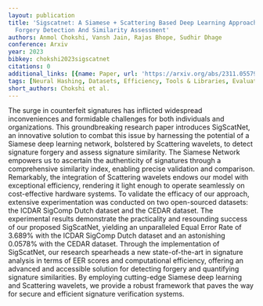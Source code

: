 ```yaml
---
layout: publication
title: 'Sigscatnet: A Siamese + Scattering Based Deep Learning Approach For Signature
  Forgery Detection And Similarity Assessment'
authors: Anmol Chokshi, Vansh Jain, Rajas Bhope, Sudhir Dhage
conference: Arxiv
year: 2023
bibkey: chokshi2023sigscatnet
citations: 0
additional_links: [{name: Paper, url: 'https://arxiv.org/abs/2311.05579'}]
tags: [Neural Hashing, Datasets, Efficiency, Tools & Libraries, Evaluation]
short_authors: Chokshi et al.
---
```

The surge in counterfeit signatures has inflicted widespread inconveniences
and formidable challenges for both individuals and organizations. This
groundbreaking research paper introduces SigScatNet, an innovative solution to
combat this issue by harnessing the potential of a Siamese deep learning
network, bolstered by Scattering wavelets, to detect signature forgery and
assess signature similarity. The Siamese Network empowers us to ascertain the
authenticity of signatures through a comprehensive similarity index, enabling
precise validation and comparison. Remarkably, the integration of Scattering
wavelets endows our model with exceptional efficiency, rendering it light
enough to operate seamlessly on cost-effective hardware systems. To validate
the efficacy of our approach, extensive experimentation was conducted on two
open-sourced datasets: the ICDAR SigComp Dutch dataset and the CEDAR dataset.
The experimental results demonstrate the practicality and resounding success of
our proposed SigScatNet, yielding an unparalleled Equal Error Rate of 3.689%
with the ICDAR SigComp Dutch dataset and an astonishing 0.0578% with the CEDAR
dataset. Through the implementation of SigScatNet, our research spearheads a
new state-of-the-art in signature analysis in terms of EER scores and
computational efficiency, offering an advanced and accessible solution for
detecting forgery and quantifying signature similarities. By employing
cutting-edge Siamese deep learning and Scattering wavelets, we provide a robust
framework that paves the way for secure and efficient signature verification
systems.